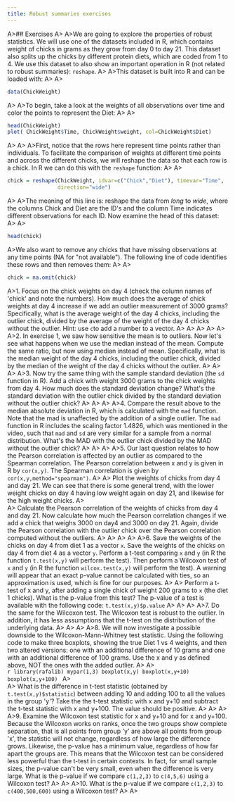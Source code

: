 ```yaml
---
title: Robust summaries exercises
---
```


A>## Exercises
A>
A>We are going to explore the properties of robust statistics. We will use one of the datasets included in R, which contains weight of chicks in grams as they grow from day 0 to day 21. This dataset also splits up the chicks by different protein diets, which are coded from 1 to 4. We use this dataset to also show an important operation in R (not related to robust summaries): `reshape`.
A>
A>This dataset is built into R and can be loaded with:
A>
A>
```r
data(ChickWeight)
```
A>
A>To begin, take a look at the weights of all observations over time and color the points to represent the Diet:
A>
A>
```r
head(ChickWeight)
plot( ChickWeight$Time, ChickWeight$weight, col=ChickWeight$Diet)
```
A>
A>
A>First, notice that the rows here represent time points rather than individuals. To facilitate the comparison of weights at different time points and across the different chicks, we will reshape the data so that each row is a chick. In R we can do this with the `reshape` function:
A>
A>
```r
chick = reshape(ChickWeight, idvar=c("Chick","Diet"), timevar="Time",
                direction="wide")
```
A>
A>The meaning of this line is: reshape the data from _long_ to _wide_, where the columns Chick and Diet are the ID's and the column Time indicates different observations for each ID. Now examine the head of this dataset:
A>
A>
```r
head(chick)
```
A>We also want to remove any chicks that have missing observations at any time points (NA for "not available"). The following line of code identifies these rows and then removes them:
A>
A>
```r
chick = na.omit(chick)
```
A>1. Focus on the chick weights on day 4 (check the column names of 'chick' and note the numbers). How much does the average of chick weights at day 4 increase if we add an outlier measurement of 3000 grams? Specifically, what is the average weight of the day 4 chicks, including the outlier chick, divided by the average of the weight of the day 4 chicks without the outlier. Hint: use `c`to add a number to a vector.
A>
A>
A>
A>
A>
A>2. In exercise 1, we saw how sensitive the mean is to outliers. Now let's see what happens when we use the median instead of the mean.  Compute the same ratio, but now using median instead of mean. Specifically, what is the median weight of the day 4 chicks, including the outlier chick, divided by the median of the weight of the day 4 chicks without the outlier.
A>
A>
A>
A>3. Now try the same thing with the sample standard deviation (the `sd` function in R). Add a chick with weight 3000 grams to the chick weights from day 4. How much does the standard deviation change? What's the standard deviation with the outlier chick divided by the standard deviation without the outlier chick?
A>
A>
A>
A>4. Compare the result above to the median absolute deviation in R, which is calculated with the `mad` function. Note that the mad is unaffected by the addition of a single outlier. The `mad` function in R includes the scaling factor 1.4826, which was mentioned in the video, such that `mad` and `sd` are very similar for a sample from a normal distribution. What's the MAD with the outlier chick divided by the MAD without the outlier chick?
A>
A>
A>
A>5. Our last question relates to how the Pearson correlation is affected by an outlier as compared to the Spearman correlation. The Pearson correlation between x and y is given in R by `cor(x,y)`. The Spearman correlation is given by `cor(x,y,method="spearman")`. 
A>
A>    Plot the weights of chicks from day 4 and day 21. We can see that there is some general trend, with the lower weight chicks on day 4 having low weight again on day 21, and likewise for the high weight chicks.
A>    
A>    Calculate the Pearson correlation of the weights of chicks from day 4 and day 21. Now calculate how much the Pearson correlation changes if we add a chick that weighs 3000 on day4 and 3000 on day 21. Again, divide the Pearson correlation with the outlier chick over the Pearson correlation computed without the outliers.
A>
A>
A>
A>
A>6. Save the weights of the chicks on day 4 from diet 1 as a vector `x`. Save the weights of the chicks on day 4 from diet 4 as a vector `y`. Perform a t-test comparing `x` and `y` (in R the function `t.test(x,y)` will perform the test). Then perform a Wilcoxon test of `x` and `y` (in R the function `wilcox.test(x,y)` will perform the test). A warning will appear that an exact p-value cannot be calculated with ties, so an approximation is used, which is fine for our purposes.
A>
A>    Perform a t-test of x and y, after adding a single chick of weight 200 grams to `x` (the diet 1 chicks). What is the p-value from this test? The p-value of a test is available with the following code: `t.test(x,y)$p.value`
A>
A>
A>
A>7. Do the same for the Wilcoxon test. The Wilcoxon test is robust to the outlier.  In addition, it has less assumptions that the t-test on the distribution of the underlying data.
A>
A>
A>
A>8. We will now investigate a possible downside to the Wilcoxon-Mann-Whitney test statistic. Using the following code to make three boxplots, showing the true Diet 1 vs 4 weights, and then two altered versions: one with an additional difference of 10 grams and one with an additional difference of 100 grams. Use the x and y as defined above, NOT the ones with the added outlier.
A>
A>    
    ```r
    library(rafalib)
    mypar(1,3)
    boxplot(x,y)
    boxplot(x,y+10)
    boxplot(x,y+100)
    ```
A>  
A>    What is the difference in t-test statistic (obtained by `t.test(x,y)$statistic`) between adding 10 and adding 100 to all the values in the group 'y'? Take the the t-test statistic with x and y+10 and subtract the t-test statistic with x and y+100. The value should be positive.
A>
A>
A>
A>9. Examine the Wilcoxon test statistic for x and y+10 and for x and y+100. Because the Wilcoxon works on ranks, once the two groups show complete separation, that is all points from group 'y' are above all points from group 'x', the statistic will not change, regardless of how large the difference grows. Likewise, the p-value has a minimum value, regardless of how far apart the groups are. This means that the Wilcoxon test can be considered less powerful than the t-test in certain contexts. In fact, for small sample sizes, the p-value can't be very small, even when the difference is very large. What is the p-value if we compare `c(1,2,3)` to `c(4,5,6)` using a Wilcoxon test?
A>
A>
A>10. What is the p-value if we compare `c(1,2,3)` to `c(400,500,600)` using a Wilcoxon test?
A>
A>
